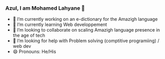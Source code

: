### Azul, I am Mohamed Lahyane 👋

<!--
**Anir4/Anir4** is a ✨ _special_ ✨ repository because its `README.md` (this file) appears on your GitHub profile.

Here are some ideas to get you started:
- 💬 Ask me about Competitive programming 
- 📫 How to reach me: <a href="">facebook</a>
- ⚡ Fun fact: ...
-->

- 🔭 I’m currently working on an e-dictionary for the Amazigh language
- 🌱 I’m currently learning Web developpement 
- 👯 I’m looking to collaborate on scaling Amazigh language presence in the age of tech
- 🤔 I’m looking for help with Problem solving (comptitive programiing) / web dev
- 😄 Pronouns: He/His
